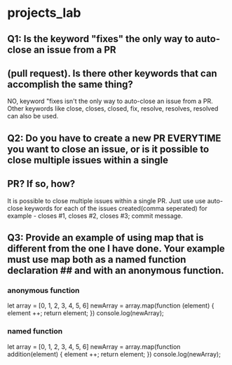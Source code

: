 # projects_lab
## Q1: Is the keyword "fixes" the only way to auto-close an issue from a PR 
## (pull request). Is there other keywords that can accomplish the same thing?
NO, keyword "fixes isn't the only way to auto-close an issue from a PR. Other keywords like close, closes, closed, fix, resolve, resolves, 
resolved can also be used.

## Q2: Do you have to create a new PR EVERYTIME you want to close an issue, or is it possible to close multiple issues within a single 
## PR? If so, how?
It is possible to close multiple issues within a single PR. Just use use auto-close keywords for each of the issues created(comma seperated)
for example - closes #1, closes #2, closes #3; commit message.

## Q3: Provide an example of using map that is different from the one I have done. Your example must use map both as a named function declaration ## and with an anonymous function.

### anonymous function
let array = [0, 1, 2, 3, 4, 5, 6]
newArray = array.map(function (element) {
    element ++;
    return element;
})
console.log(newArray);

### named function
let array = [0, 1, 2, 3, 4, 5, 6]
newArray = array.map(function addition(element) {
    element ++;
    return element;
})
console.log(newArray);